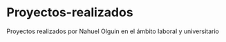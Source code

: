 # Proyectos-realizados
 Proyectos realizados por Nahuel Olguin en el ámbito laboral y universitario
